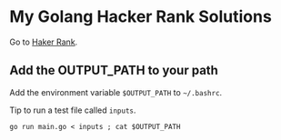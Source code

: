 # My Golang Hacker Rank Solutions
Go to [Haker Rank](https://www.hackerrank.com).


## Add the OUTPUT_PATH to your path

Add the environment variable `$OUTPUT_PATH` to `~/.bashrc`.

Tip to run a test file called `inputs`.

```
go run main.go < inputs ; cat $OUTPUT_PATH
```